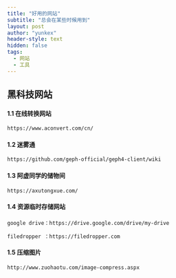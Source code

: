 ```yaml
---
title: "好用的网站"
subtitle: "总会在某些时候用到"
layout: post
author: "yunkex"
header-style: text
hidden: false
tags:
  - 网站
  - 工具
---
```



黑科技网站
------

#### 1.1 在线转换网站

```
https://www.aconvert.com/cn/
```

#### 1.2 迷雾通

```
https://github.com/geph-official/geph4-client/wiki
```

#### 1.3 阿虚同学的储物间

```
https://axutongxue.com/
```

#### 1.4 资源临时存储网站

```
google drive：https://drive.google.com/drive/my-drive

filedropper ：https://filedropper.com
```

####  1.5 压缩图片

```
http://www.zuohaotu.com/image-compress.aspx
```



